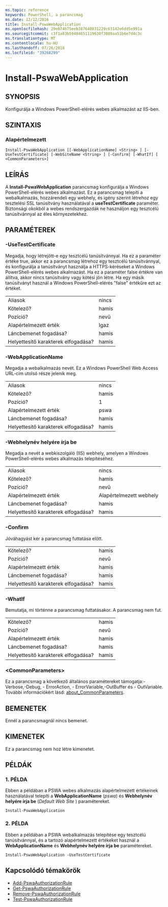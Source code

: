 ```yaml
---
ms.topic: reference
keywords: PowerShell, a parancsmag
ms.date: 12/12/2016
title: Install-PswaWebApplication
ms.openlocfilehash: 29e074b75eeb387640831229c63142e6dd5e991a
ms.sourcegitcommit: c3f1a83b59484651119630f3089aa51b6e7d4c3c
ms.translationtype: MT
ms.contentlocale: hu-HU
ms.lasthandoff: 07/26/2018
ms.locfileid: "39268299"
---
```

# <a name="install-pswawebapplication"></a>Install-PswaWebApplication

## <a name="synopsis"></a>SYNOPSIS

Konfigurálja a Windows PowerShell-elérés webes alkalmazást az IIS-ben.

## <a name="syntax"></a>SZINTAXIS

### <a name="default"></a>Alapértelmezett
```
Install-PswaWebApplication [[-WebApplicationName] <String> ] [-UseTestCertificate] [-WebSiteName <String> ] [-Confirm] [-WhatIf] [ <CommonParameters>]
```

## <a name="description"></a>LEÍRÁS

A **Install-PswaWebApplication** parancsmag konfigurálja a Windows PowerShell-elérés webes alkalmazást.
Ez a parancsmag telepíti a webalkalmazás, hozzárendeli egy webhely, és igény szerint létrehoz egy tesztelési SSL tanúsítvány használatával a **useTestCertificate** paraméter. Biztonsági okokból a webes rendszergazdák ne használjon egy tesztcélú tanúsítvánnyal az éles környezetekhez.

## <a name="parameters"></a>PARAMÉTEREK

### <a name="-usetestcertificate"></a>-UseTestCertificate

Megadja, hogy létrejött-e egy tesztcélú tanúsítvánnyal. Ha ez a paraméter értéke true, akkor ez a parancsmag létrehoz egy tesztcélú tanúsítvánnyal, és konfigurálja a tanúsítványt használja a HTTPS-kéréseket a Windows PowerShell-elérés webes alkalmazást. Ha ez a paraméter false értékre van állítva, akkor nincs tanúsítvány vagy kötési jön létre. Ha egy másik tanúsítványt használ a Windows PowerShell-elérés "false" értékűre ezt az értéket.

|||
|-|-|
| Aliasok                              | nincs                                 |
| Kötelező?                            | hamis                                |
| Pozíció?                            | nevű                                |
| Alapértelmezett érték                        | Igaz                                 |
| Láncbemenet fogadása?               | hamis                                |
| Helyettesítő karakterek elfogadása?          | hamis                                |

### <a name="-webapplicationname"></a>-WebApplicationName

Megadja a webalkalmazás nevét. Ez a Windows PowerShell Web Access URL-cím utolsó része jelenik meg.

|||
|-|-|
| Aliasok                              | nincs                                 |
| Kötelező?                            | hamis                                |
| Pozíció?                            | 1                                    |
| Alapértelmezett érték                        | pswa                                 |
| Láncbemenet fogadása?               | hamis                                |
| Helyettesítő karakterek elfogadása?          | hamis                                |

### <a name="-websitename"></a>-Webhelynév helyére írja be

Megadja a nevét a webkiszolgáló (IIS) webhely, amelyen a Windows PowerShell-elérés webes alkalmazás telepítéséhez.

|||
|-|-|
| Aliasok                              | nincs                                 |
| Kötelező?                            | hamis                                |
| Pozíció?                            | nevű                                |
| Alapértelmezett érték                        | Alapértelmezett webhely                     |
| Láncbemenet fogadása?               | hamis                                |
| Helyettesítő karakterek elfogadása?          | hamis                                |

### <a name="-confirm"></a>-Confirm

Jóváhagyást kér a parancsmag futtatása előtt.

|||
|-|-|
| Kötelező?                            | hamis                                |
| Pozíció?                            | nevű                                |
| Alapértelmezett érték                        | hamis                                |
| Láncbemenet fogadása?               | hamis                                |
| Helyettesítő karakterek elfogadása?          | hamis                                |

### <a name="-whatif"></a>-WhatIf

Bemutatja, mi történne a parancsmag futtatásakor.
A parancsmag nem fut.

|||
|-|-|
| Kötelező?                            | hamis                                |
| Pozíció?                            | nevű                                |
| Alapértelmezett érték                        | hamis                                |
| Láncbemenet fogadása?               | hamis                                |
| Helyettesítő karakterek elfogadása?          | hamis                                |

### <a name="ltcommonparametersgt"></a>&lt;CommonParameters&gt;

Ez a parancsmag a következő általános paramétereket támogatja:-Verbose,-Debug, - ErrorAction, - ErrorVariable,-OutBuffer és - OutVariable. További információkért lásd: [about_CommonParameters](http://go.microsoft.com/fwlink/p/?LinkID=113216).

## <a name="inputs"></a>BEMENETEK

Ennél a parancsmagnál nincs bemenet.

## <a name="outputs"></a>KIMENETEK

Ez a parancsmag nem hoz létre kimenetet.

## <a name="examples"></a>PÉLDÁK

### <a name="example-1"></a>1. PÉLDA

Ebben a példában a PSWA webes alkalmazás alapértelmezett értékeinek használatával telepíti a **WebApplicationName** (*pswa*) és **Webhelynév helyére írja be** (*Default Web Site* ) paramétereket.

```
Install-PswaWebApplication
```

### <a name="example-2"></a>2. PÉLDA

Ebben a példában a PSWA webalkalmazás telepítése egy tesztcélú tanúsítvánnyal, és a tartozó alapértelmezett értékeket használ a **WebApplicationName** és **Webhelynév helyére írja be** paramétereket.

```
Install-PswaWebApplication -UseTestCertificate
```

## <a name="related-topics"></a>Kapcsolódó témakörök

- [Add-PswaAuthorizationRule](add-pswaauthorizationrule.md)
- [Get-PswaAuthorizationRule](get-pswaauthorizationrule.md)
- [Remove-PswaAuthorizationRule](remove-pswaauthorizationrule.md)
- [Test-PswaAuthorizationRule](test-pswaauthorizationrule.md)